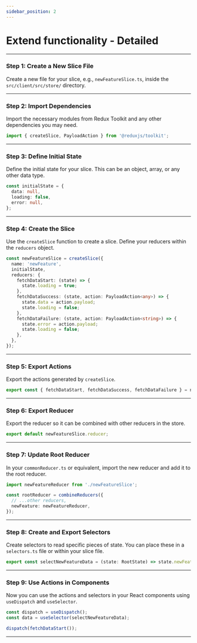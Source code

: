 ```yaml
---
sidebar_position: 2
---
```


# Extend functionality - Detailed

---

### Step 1: Create a New Slice File

Create a new file for your slice, e.g., `newFeatureSlice.ts`, inside the `src/client/src/store/` directory.

---

### Step 2: Import Dependencies

Import the necessary modules from Redux Toolkit and any other dependencies you may need.

```typescript
import { createSlice, PayloadAction } from '@reduxjs/toolkit';
```

---

### Step 3: Define Initial State

Define the initial state for your slice. This can be an object, array, or any other data type.

```typescript
const initialState = {
  data: null,
  loading: false,
  error: null,
};
```

---

### Step 4: Create the Slice

Use the `createSlice` function to create a slice. Define your reducers within the `reducers` object.

```typescript
const newFeatureSlice = createSlice({
  name: 'newFeature',
  initialState,
  reducers: {
    fetchDataStart: (state) => {
      state.loading = true;
    },
    fetchDataSuccess: (state, action: PayloadAction<any>) => {
      state.data = action.payload;
      state.loading = false;
    },
    fetchDataFailure: (state, action: PayloadAction<string>) => {
      state.error = action.payload;
      state.loading = false;
    },
  },
});
```

---

### Step 5: Export Actions

Export the actions generated by `createSlice`.

```typescript
export const { fetchDataStart, fetchDataSuccess, fetchDataFailure } = newFeatureSlice.actions;
```

---

### Step 6: Export Reducer

Export the reducer so it can be combined with other reducers in the store.

```typescript
export default newFeatureSlice.reducer;
```

---

### Step 7: Update Root Reducer

In your `commonReducer.ts` or equivalent, import the new reducer and add it to the root reducer.

```typescript
import newFeatureReducer from './newFeatureSlice';

const rootReducer = combineReducers({
  // ...other reducers,
  newFeature: newFeatureReducer,
});
```

---

### Step 8: Create and Export Selectors

Create selectors to read specific pieces of state. You can place these in a `selectors.ts` file or within your slice file.

```typescript
export const selectNewFeatureData = (state: RootState) => state.newFeature.data;
```

---

### Step 9: Use Actions in Components

Now you can use the actions and selectors in your React components using `useDispatch` and `useSelector`.

```typescript
const dispatch = useDispatch();
const data = useSelector(selectNewFeatureData);

dispatch(fetchDataStart());
```

---

